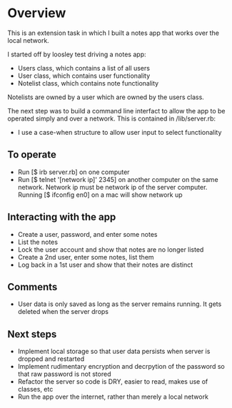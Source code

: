 # Overview

This is an extension task in which I built a notes app that works over the local network.

I started off by loosley test driving a notes app:
- Users class, which contains a list of all users
- User class, which contains user functionality
- Notelist class, which contains note functionality

Notelists are owned by a user which are owned by the users class.

The next step was to build a command line interfact to allow the app to be operated simply and over a network. This is contained in /lib/server.rb:
- I use a case-when structure to allow user input to select functionality

## To operate

- Run [$ irb server.rb] on one computer
- Run [$ telnet '[network ip]' 2345] on another computer on the same network. Network ip must be network ip of the server computer. Running [$ ifconfig en0] on a mac will show network up

## Interacting with the app
 
 - Create a user, password, and enter some notes
 - List the notes
 - Lock the user account and show that notes are no longer listed
 - Create a 2nd user, enter some notes, list them
 - Log back in a 1st user and show that their notes are distinct

 ## Comments

 - User data is only saved as long as the server remains running. It gets deleted when the server drops

 ## Next steps

 - Implement local storage so that user data persists when server is dropped and restarted
 - Implement rudimentary encryption and decrpytion of the password so that raw password is not stored
 - Refactor the server so code is DRY, easier to read, makes use of classes, etc
 - Run the app over the internet, rather than merely a local network

